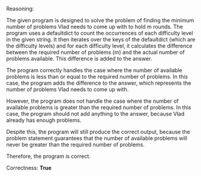 Reasoning:

The given program is designed to solve the problem of finding the minimum number of problems Vlad needs to come up with to hold m rounds. The program uses a defaultdict to count the occurrences of each difficulty level in the given string. It then iterates over the keys of the defaultdict (which are the difficulty levels) and for each difficulty level, it calculates the difference between the required number of problems (m) and the actual number of problems available. This difference is added to the answer.

The program correctly handles the case where the number of available problems is less than or equal to the required number of problems. In this case, the program adds the difference to the answer, which represents the number of problems Vlad needs to come up with.

However, the program does not handle the case where the number of available problems is greater than the required number of problems. In this case, the program should not add anything to the answer, because Vlad already has enough problems.

Despite this, the program will still produce the correct output, because the problem statement guarantees that the number of available problems will never be greater than the required number of problems.

Therefore, the program is correct.

Correctness: **True**